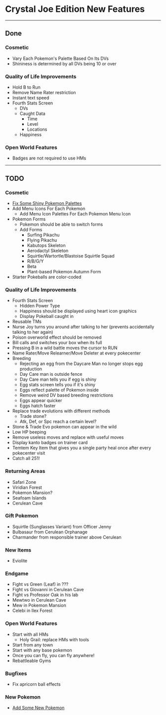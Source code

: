 # Crystal Joe Edition New Features

---

## Done

### Cosmetic
- Vary Each Pokemon's Palette Based On Its DVs
- Shininess is determined by all DVs being 10 or over

### Quality of Life Improvements
- Hold B to Run
- Remove Name Rater restriction
- Instant text speed
- Fourth Stats Screen
  - DVs
  - Caught Data
    - Time
    - Level
    - Locations
  - Happiness

### Open World Features
- Badges are not required to use HMs

---

## TODO

### Cosmetic
- [Fix Some Shiny Pokemon Palettes](./shiny_changes.md)
- Add Menu Icons For Each Pokemon
  - Add Menu Icon Palettes For Each Pokemon Menu Icon
- Pokemon Forms  
  - Pokemon should be able to switch forms 
  - Add Forms
    - Surfing Pikachu
    - Flying Pikachu
    - Kabutops Skeleton
    - Aerodactyl Skeleton
    - Squirtle/Wartortle/Blastoise Squirtle Squad
    - R/B/G/Y
    - Beta
    - Plant-based Pokemon Autumn Form
- Starter Pokeballs are color-coded


### Quality of Life Improvements
- Fourth Stats Screen
  - Hidden Power Type
  - Happiness should be displayed using heart icon graphics
  - Display Pokeball caught in 
- Reusable TMs
- Nurse Joy turns you around after talking to her (prevents accidentally talking to her again)
- Poison overworld effect should be removed
- Bill calls and switches your box when its full
- Pressing B in a wild battle moves the cursor to RUN
- Name Rater/Move Relearner/Move Deleter at every pokecenter
- Breeding
  - Rejecting an egg from the Daycare Man no longer stops egg production
  - Day Care man is outside fence
  - Day Care man tells you if egg is shiny
  - Egg stats screen tells you if it's shiny
  - Eggs reflect palette of Pokemon inside
  - Remove weird DV based breeding restrictions
  - Eggs appear quicker
  - Eggs hatch faster
- Replace trade evolutions with different methods
  - Trade stone?
  - Atk, Def, or Spc reach a certain level?
- Stone & Trade Evo pokemon can appear in the wild
- Low HP beeping
- Remove useless moves and replace with useful moves
- Display kanto badges on trainer card
- Temtem Key Item that gives you a single party heal once after every pokecenter visit
- Catch all 251!

### Returning Areas
- Safari Zone
- Viridian Forest
- Pokemon Mansion?
- Seafoam Islands
- Cerulean Cave

### Gift Pokemon
- Squirtle (Sunglasses Variant) from Officer Jenny
- Bulbasaur from Cerulean Orphanage
- Charmander from responsible trainer above Cerulean

### New Items
- Eviolite

### Endgame
- Fight vs Green (Leaf) in ???
- Fight vs Giovanni in Cerulean Cave
- Fight vs Professor Oak in his lab
- Mewtwo in Cerulean Cave
- Mew in Pokemon Mansion
- Celebi in Ilex Forest

### Open World Features
- Start with all HMs
  - Holy Grail: replace HMs with tools
- Start from any town
- Start with any base pokemon
- Once you can fly, you can fly anywhere!
- Rebattleable Gyms

### Bugfixes
- Fix apricorn ball effects

### New Pokemon
- [Add Some New Pokemon](./new_pokemon.md)